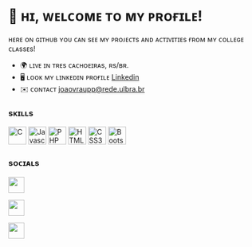 👋 ʜɪ, ᴡᴇʟᴄᴏᴍᴇ ᴛᴏ ᴍʏ ᴘʀᴏғɪʟᴇ!
===============================

ʜᴇʀᴇ ᴏɴ ɢɪᴛʜᴜʙ ʏᴏᴜ ᴄᴀɴ sᴇᴇ ᴍʏ ᴘʀᴏᴊᴇᴄᴛs ᴀɴᴅ ᴀᴄᴛɪᴠɪᴛɪᴇs ғʀᴏᴍ ᴍʏ ᴄᴏʟʟᴇɢᴇ ᴄʟᴀssᴇs!

* 🌍  ʟɪᴠᴇ ɪɴ ᴛʀᴇs ᴄᴀᴄʜᴏᴇɪʀᴀs, ʀs/ʙʀ.
* 🖥️  ʟᴏᴏᴋ ᴍʏ ʟɪɴᴋᴇᴅɪɴ ᴘʀᴏғɪʟᴇ [Linkedin](https://www.linkedin.com/in/raupp30/)
* ✉️  ᴄᴏɴᴛᴀᴄᴛ [joaovraupp@rede.ulbra.br](mailto:joaovraupp@rede.ulbra.br)

### sᴋɪʟʟs

<p align="left">
<a href="https://docs.microsoft.com/en-us/cpp/?view=msvc-170" target="_blank" rel="noreferrer"><img src="https://raw.githubusercontent.com/danielcranney/readme-generator/main/public/icons/skills/c-colored.svg" width="36" height="36" alt="C" /></a>
<a href="https://developer.mozilla.org/en-US/docs/Web/JavaScript" target="_blank" rel="noreferrer"><img src="https://raw.githubusercontent.com/danielcranney/readme-generator/main/public/icons/skills/javascript-colored.svg" width="36" height="36" alt="Javascript" /></a>
<a href="https://www.php.net/" target="_blank" rel="noreferrer"><img src="https://raw.githubusercontent.com/danielcranney/readme-generator/main/public/icons/skills/php-colored.svg" width="36" height="36" alt="PHP" /></a>
<a href="https://developer.mozilla.org/en-US/docs/Glossary/HTML5" target="_blank" rel="noreferrer"><img src="https://raw.githubusercontent.com/danielcranney/readme-generator/main/public/icons/skills/html5-colored.svg" width="36" height="36" alt="HTML5" /></a>
<a href="https://www.w3.org/TR/CSS/#css" target="_blank" rel="noreferrer"><img src="https://raw.githubusercontent.com/danielcranney/readme-generator/main/public/icons/skills/css3-colored.svg" width="36" height="36" alt="CSS3" /></a>
<a href="https://getbootstrap.com/" target="_blank" rel="noreferrer"><img src="https://raw.githubusercontent.com/danielcranney/readme-generator/main/public/icons/skills/bootstrap-colored.svg" width="36" height="36" alt="Bootstrap" /></a>

</p>

### sᴏᴄɪᴀʟs

<p align="left">

<a href="https://www.github.com/raupp30" target="_blank" rel="noreferrer"><img src="https://raw.githubusercontent.com/danielcranney/readme-generator/main/public/icons/socials/github.svg" width="32" height="32" />

</a> <a href="http://www.instagram.com/raupp30" target="_blank" rel="noreferrer"><img src="https://raw.githubusercontent.com/danielcranney/readme-generator/main/public/icons/socials/instagram.svg" width="32" height="32" />

</a> <a href="https://www.linkedin.com/in/raupp30/" target="_blank" rel="noreferrer"><img src="https://raw.githubusercontent.com/danielcranney/readme-generator/main/public/icons/socials/linkedin.svg" width="32" height="32" /></a></p>

<div width="100%" align="center"></div>
